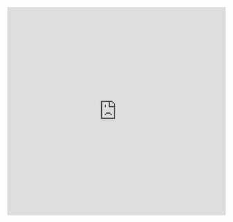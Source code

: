 <iframe width="640px" height="480px" src="https://forms.cloud.microsoft/Pages/ResponsePage.aspx?id=DQSIkWdsW0yxEjajBLZtrQAAAAAAAAAAAAMAAH2zxs5UNjJBOTJaT1dTN0tKWEZFV0RKMU5HSkVTWi4u&embed=true" frameborder="0" marginwidth="0" marginheight="0" style="border: none; max-width:100%; max-height:100vh" allowfullscreen webkitallowfullscreen mozallowfullscreen msallowfullscreen> </iframe>
